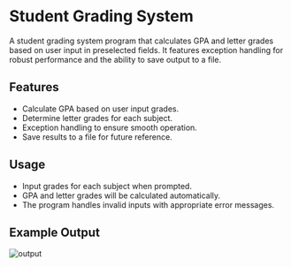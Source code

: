 # Student Grading System
A student grading system program that calculates GPA and letter grades based on user input in preselected fields. It features exception handling for robust performance and the ability to save output to a file.

## Features
- Calculate GPA based on user input grades.
- Determine letter grades for each subject.
- Exception handling to ensure smooth operation.
- Save results to a file for future reference.

## Usage
- Input grades for each subject when prompted.
- GPA and letter grades will be calculated automatically.
- The program handles invalid inputs with appropriate error messages.

## Example Output
![output](https://github.com/MorrisrCodes/Student-Grading-System/assets/106055094/25267110-01dd-490b-8fb8-5e583aa89ae6)

